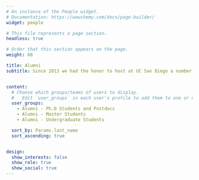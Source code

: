 ```yaml
---
# An instance of the People widget.
# Documentation: https://wowchemy.com/docs/page-builder/
widget: people

# This file represents a page section.
headless: true

# Order that this section appears on the page.
weight: 68

title: Alumni
subtitle: Since 2013 we had the honor to host at UC San Diego a number of exceptional students and researchers.<br/>Thanks a lot for the incredible contributions to our lab. You will forever be part of the Weibel-Lab Family ❤️


content:
  # Choose which groups/teams of users to display.
  #   Edit `user_groups` in each user's profile to add them to one or more of these groups.
  user_groups:
    - Alumni - Ph.D Students and Postdocs
    - Alumni - Master Students
    - Alumni - Undergraduate Students

  sort_by: Params.last_name
  sort_ascending: true


design:
  show_interests: false
  show_role: true
  show_social: true
---
```

